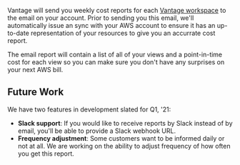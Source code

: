 Vantage will send you weekly cost reports for each [Vantage workspace](/workspaces) to the email on your account. Prior to sending you this email, we'll automatically issue an sync with your AWS account to ensure it has an up-to-date representation of your resources to give you an accurrate cost report.

The email report will contain a list of all of your views and a point-in-time cost for each view so you can make sure you don't have any surprises on your next AWS bill.

## Future Work

We have two features in development slated for Q1, '21:

* **Slack support**: If you would like to receive reports by Slack instead of by email, you'll be able to provide a Slack webhook URL. 
* **Frequency adjustment**: Some customers want to be informed daily or not at all. We are working on the ability to adjust frequency of how often you get this report. 